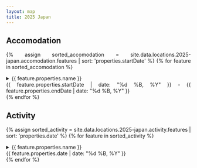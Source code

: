 ```yaml
---
layout: map
title: 2025 Japan
---
```



<div style="text-align: justify" markdown="1">
<div id="map"></div>

<script>

var map = L.map('map').setView([35.652, 139.839], 7);
L.tileLayer('https://tile.openstreetmap.org/{z}/{x}/{y}.png', {
    maxZoom: 19,
    attribution: '&copy; <a href="http://www.openstreetmap.org/copyright">OpenStreetMap</a>'
}).addTo(map);

var Esri_WorldStreetMap = L.tileLayer('https://server.arcgisonline.com/ArcGIS/rest/services/World_Street_Map/MapServer/tile/{z}/{y}/{x}', {
	attribution: '2012'
});

Esri_WorldStreetMap.addTo(map);
var accomodation = {{ site.data.locations.2025-japan.accomodation.features | sort: 'properties.startDate' | jsonify }}
var activity     = {{ site.data.locations.2025-japan.activity.features     | sort: 'properties.date'      | jsonify }}

const pathCoords = [];
accomodation.forEach(location => {
     var coord = location.geometry.coordinates;
     pathCoords.push([coord[0], coord[1]]);
});

const accCoords = [];
activity.forEach(location => {
     var d = location.properties.date;
     accomodation.forEach(acc => {
          if (d >= acc.properties.startDate && d < acc.properties.endDate) {

var c1 = location.geometry.coordinates;
               var c2 = acc.geometry.coordinates;
               accCoords.push([[c2[0], c2[1]], [c1[0], c1[1]]]);
          }
     });
});

accCoords.forEach(line => {
     L.polyline(line, {color: "#6495ED"}).addTo(map);
})
var accomMarkerOptions = {
    radius: 10,
    fillColor: "#ff7800",
    color: "#000",
    weight: 1,
    opacity: 1,
    fillOpacity: 0.8
};

var activityMarkerOptions = {
    radius: 10,
    fillColor: "#6495ED",
    color: "#000",
    weight: 1,
    opacity: 1,
    fillOpacity: 0.8
};

var pathLine = L.polyline(pathCoords, {color: "#ff7800"}).addTo(map);

const accomMarkers = {};
const activityMarkers = {};

</script>

<!-- <details>
  <summary>Click me</summary>
  
  ### Heading
  1. Foo
  2. Bar
     * Baz
     * Qux

</details> -->

<!-- {{ site.data.locs | inspect }}
{{ site.data.locations.2025-japan.accomodation | inspect }} -->
## Accomodation

{% assign sorted_accomodation = site.data.locations.2025-japan.accomodation.features | sort: 'properties.startDate' %}
{% for feature in sorted_accomodation %}
<details class="accom-collapse" collapse-id="{{ feature.properties.name }}">
  <summary>{{ feature.properties.name }}<div class="right">{{ feature.properties.startDate | date: "%d %B, %Y" }} - {{ feature.properties.endDate | date: "%d %B, %Y" }}</div></summary>
  <div class="accom-item" data-id="{{ feature.properties.name }}">
  <div>Address : {{ feature.properties.address }}</div>
  <div>Check-in : {{ feature.properties.checkIn }}</div>
  <div>Check-out : {{ feature.properties.checkOut }}</div>
  </div>
</details>
{% endfor %}

## Activity

{% assign sorted_activity = site.data.locations.2025-japan.activity.features | sort: 'properties.date' %}
{% for feature in sorted_activity %}
<details class="activity-collapse" collapse-id="{{ feature.properties.name }}">
  <summary>{{ feature.properties.name }}<div class="right">{{ feature.properties.date | date: "%d %B, %Y" }}</div></summary>
  <div class="activity-item" data-id="{{ feature.properties.name }}">Address : {{ feature.properties.address }}</div>
</details>
{% endfor %}

<script>
// Function to reset all markers to their default style
function resetAccomMarkerStyles() {
  Object.values(accomMarkers).forEach(marker => {
    marker.setStyle(accomMarkerOptions);
  });
}

// Function to reset all HTML elements to default style
function resetAccomLocationStyles() {
  document.querySelectorAll('.accom-item').forEach(item => {
    item.style.backgroundColor = '';  // Reset background color
  });
}

// Function to reset all markers to their default style
function resetActivityMarkerStyles() {
  Object.values(activityMarkers).forEach(marker => {
    marker.setStyle(activityMarkerOptions);
  });
}

// Function to reset all HTML elements to default style
function resetActivityLocationStyles() {
  document.querySelectorAll('.activity-item').forEach(item => {
    item.style.backgroundColor = '';  // Reset background color
  });
}

function resetMarkersStyles() {
     resetAccomMarkerStyles();
     resetActivityMarkerStyles();
}

function resetLocationStyles() {
     resetAccomLocationStyles();
     resetActivityLocationStyles();
}

// Function to highlight a specific marker and its HTML element
function highlightLocation(marker, itemId) {
  // Highlight the marker
  marker.setStyle({
    color: 'red',
    fillColor: '#f30',
    radius: 12,
  });

  // Highlight the corresponding HTML element
  var item = document.querySelector(`.accom-item[data-id="${itemId}"]`);
  if (item) {
    item.style.backgroundColor = 'lightblue';
  }

  item = document.querySelector(`.activity-item[data-id="${itemId}"]`);
  if (item) {
    item.style.backgroundColor = 'lightblue';
  }

  item = document.querySelector(`.accom-collapse[collapse-id="${itemId}"]`);
  if (item) {
     item.setAttribute('open',true);
  }

  item = document.querySelector(`.activity-collapse[collapse-id="${itemId}"]`);
  if (item) {
     item.setAttribute('open',true);
  }
}

accomodation.forEach(location => {
     var coord = location.geometry.coordinates;
     const marker = L.circleMarker([coord[0], coord[1]], 
     accomMarkerOptions).addTo(map)
     accomMarkers[location.properties.name] = marker
       // Add a click event listener to the marker
     marker.on('click', () => {
          // Reset all markers and location styles
          resetMarkersStyles();
          resetLocationStyles();
          // Highlight the clicked marker and corresponding location div
          highlightLocation(marker, location.properties.name);
     });
});

activity.forEach(location => {
     var coord = location.geometry.coordinates;
     const marker = L.circleMarker([coord[0], coord[1]], 
     activityMarkerOptions).addTo(map)
     activityMarkers[location.properties.name] = marker
       // Add a click event listener to the marker
     marker.on('click', () => {
          // Reset all markers and location styles
          resetMarkersStyles();
          resetLocationStyles();
          // Highlight the clicked marker and corresponding location div
          highlightLocation(marker, location.properties.name);
     });
});

// Add click event listener to each HTML element
document.querySelectorAll('.accom-item').forEach(item => {
  item.addEventListener('click', () => {
    // Get the marker ID from the data attribute
    const markerId = item.getAttribute('data-id');
    // Reset all markers to their original style
    resetMarkersStyles();
    resetLocationStyles();

    // Highlight the selected marker
    const selectedMarker = accomMarkers[markerId];
    if (selectedMarker) {
      highlightLocation(selectedMarker, markerId);
      
      // Optionally, pan and zoom to the marker
      // map.setView(selectedMarker.getLatLng(), 15);
    }
  });
});

// Add click event listener to each HTML element
document.querySelectorAll('.activity-item').forEach(item => {
  item.addEventListener('click', () => {
    // Get the marker ID from the data attribute
    const markerId = item.getAttribute('data-id');
    // Reset all markers to their original style
    resetMarkersStyles();
    resetLocationStyles();

    // Highlight the selected marker
    const selectedMarker = activityMarkers[markerId];
    if (selectedMarker) {
      highlightLocation(selectedMarker, markerId);
      
      // Optionally, pan and zoom to the marker
      // map.setView(selectedMarker.getLatLng(), 15);
    }
  });
});

</script>
</div>

